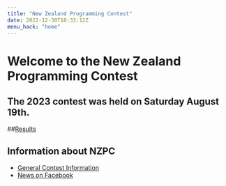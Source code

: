 ```yaml
---
title: "New Zealand Programming Contest"
date: 2022-12-30T10:33:12Z
menu_hack: "home"
---
```

# Welcome to the New Zealand Programming Contest 

## The 2023 contest was held on Saturday August 19th. 

##[Results](/results/2023)


## Information about NZPC

* [General Contest Information](/about/)
* [News on Facebook](https://www.facebook.com/groups/625379865871965)